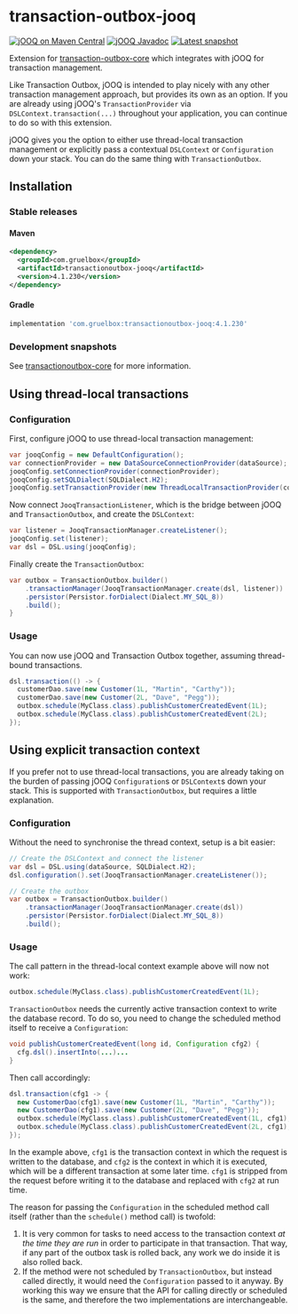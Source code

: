 # transaction-outbox-jooq

[![jOOQ on Maven Central](https://maven-badges.herokuapp.com/maven-central/com.gruelbox/transactionoutbox-jooq/badge.svg)](https://maven-badges.herokuapp.com/maven-central/com.gruelbox/transactionoutbox-jooq)
[![jOOQ Javadoc](https://www.javadoc.io/badge/com.gruelbox/transactionoutbox-jooq.svg?color=blue)](https://www.javadoc.io/doc/com.gruelbox/transactionoutbox-jooq)
[![Latest snapshot](https://img.shields.io/github/v/tag/gruelbox/transaction-outbox?label=snapshot&sort=semver)](#development-snapshots)

Extension for [transaction-outbox-core](../README.md) which integrates with jOOQ for transaction management.

Like Transaction Outbox, jOOQ is intended to play nicely with any other transaction management approach, but provides its own as an option. If you are already using jOOQ's `TransactionProvider` via `DSLContext.transaction(...)` throughout your application, you can continue to do so with this extension.

jOOQ gives you the option to either use thread-local transaction management or explicitly pass a contextual `DSLContext` or `Configuration` down your stack. You can do the same thing with `TransactionOutbox`.

## Installation

### Stable releases

#### Maven

```xml
<dependency>
  <groupId>com.gruelbox</groupId>
  <artifactId>transactionoutbox-jooq</artifactId>
  <version>4.1.230</version>
</dependency>
```

#### Gradle

```groovy
implementation 'com.gruelbox:transactionoutbox-jooq:4.1.230'
```

### Development snapshots

See [transactionoutbox-core](../README.md) for more information.

## Using thread-local transactions

### Configuration

First, configure jOOQ to use thread-local transaction management:

```java
var jooqConfig = new DefaultConfiguration();
var connectionProvider = new DataSourceConnectionProvider(dataSource);
jooqConfig.setConnectionProvider(connectionProvider);
jooqConfig.setSQLDialect(SQLDialect.H2);
jooqConfig.setTransactionProvider(new ThreadLocalTransactionProvider(connectionProvider, true));
```

Now connect `JooqTransactionListener`, which is the bridge between jOOQ and `TransactionOutbox`, and create the `DSLContext`:

```java
var listener = JooqTransactionManager.createListener();
jooqConfig.set(listener);
var dsl = DSL.using(jooqConfig);
```

Finally create the `TransactionOutbox`:

```java
var outbox = TransactionOutbox.builder()
    .transactionManager(JooqTransactionManager.create(dsl, listener))
    .persistor(Persistor.forDialect(Dialect.MY_SQL_8))
    .build();
}
```

### Usage

You can now use jOOQ and Transaction Outbox together, assuming thread-bound transactions.

```java
dsl.transaction(() -> {
  customerDao.save(new Customer(1L, "Martin", "Carthy"));
  customerDao.save(new Customer(2L, "Dave", "Pegg"));
  outbox.schedule(MyClass.class).publishCustomerCreatedEvent(1L);
  outbox.schedule(MyClass.class).publishCustomerCreatedEvent(2L);
});
```

## Using explicit transaction context

If you prefer not to use thread-local transactions, you are already taking on the burden of passing jOOQ `Configuration`s or `DSLContext`s down your stack. This is supported with `TransactionOutbox`, but requires a little explanation.

### Configuration

Without the need to synchronise the thread context, setup is a bit easier:

```java
// Create the DSLContext and connect the listener
var dsl = DSL.using(dataSource, SQLDialect.H2);
dsl.configuration().set(JooqTransactionManager.createListener());

// Create the outbox
var outbox = TransactionOutbox.builder()
    .transactionManager(JooqTransactionManager.create(dsl))
    .persistor(Persistor.forDialect(Dialect.MY_SQL_8))
    .build();
```

### Usage

The call pattern in the thread-local context example above will now not work:

```java
outbox.schedule(MyClass.class).publishCustomerCreatedEvent(1L);
```

`TransactionOutbox` needs the currently active transaction context to write the database record. To do so, you need to change the scheduled method itself to receive a `Configuration`:

```java
void publishCustomerCreatedEvent(long id, Configuration cfg2) {
  cfg.dsl().insertInto(...)...
}
```

Then call accordingly:

```java
dsl.transaction(cfg1 -> {
  new CustomerDao(cfg1).save(new Customer(1L, "Martin", "Carthy"));
  new CustomerDao(cfg1).save(new Customer(2L, "Dave", "Pegg"));
  outbox.schedule(MyClass.class).publishCustomerCreatedEvent(1L, cfg1);
  outbox.schedule(MyClass.class).publishCustomerCreatedEvent(2L, cfg1);
});
```

In the example above, `cfg1` is the transaction context in which the request is written to the database, and `cfg2` is the context in which it is executed, which will be a different transaction at some later time. `cfg1` is stripped from the request before writing it to the database and replaced with `cfg2` at run time.

The reason for passing the `Configuration` in the scheduled method call itself (rather than the `schedule()` method call) is twofold:

1.  It is very common for tasks to need access to the transaction context _at the time they are run_ in order to participate in that transaction. That way, if any part of the outbox task is rolled back, any work we do inside it is also rolled back.
2.  If the method were not scheduled by `TransactionOutbox`, but instead called directly, it would need the `Configuration` passed to it anyway. By working this way we ensure that the API for calling directly or scheduled is the same, and therefore the two implementations are interchangeable.
